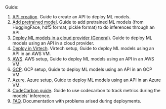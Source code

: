 Guide:
1. [API creation](01_create_api.md). Guide to create an API to deploy ML models.
2. [Add pretrained model](02_add_models.md). Guide to add pretrained ML models (from HuggingFace, hdf5 format, pickle format) to do inferences through an API.
3. [Deploy ML models in a cloud provider (General)](03_deploy_general.md). Guide to deploy ML models using an API in a cloud provider.
4. [Deploy in Virtech](04_deploy_fib.md). Virtech setup, Guide to deploy ML models using an API in an AWS VM.
5. [AWS](05_deploy_aws.md). AWS setup, Guide to deploy ML models using an API in an AWS VM.
6. [GCP](06_deploy_gcp.md). GCP setup, Guide to deploy ML models using an API in an GCP VM.
7. [Azure](07_deploy_azure.md). Azure setup, Guide to deploy ML models using an API in an Azure VM.
8. [CodeCarbon guide](codecarbon.md). Guide to use codecarbon to track metrics during the models' inference.
9. [FAQ](FAQ.md). Documentation with problems arised during deployments.